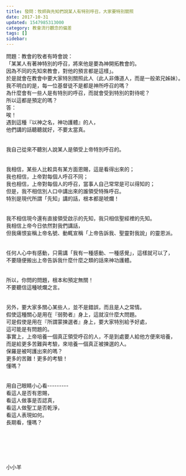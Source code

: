 ```yaml
---
title: 發問：牧師與先知們說某人有特別呼召，大家要特別關照
date: 2017-10-31
updated: 1547985313000
category: 教會流行觀念的偏差
tags: []
sidebar: 
---
```


<p>問題：教會的牧者有時會說：<br/>「某某人有著神特別的呼召，將來他是要為神開拓教會的。<br/>因為不同的先知來教會，對他的預言都是這樣」。<br/>於是就會在教會中要大家特別關照此人（此人非傳道人，而是一般弟兄姊妹）。<br/> 我不明白的是，每一位基督徒不是都是神所呼召的嗎？<br/>為什麼會有一些人是有特別的呼召，而就會受到特別的對待呢？ <br/>所以這都是預定的嗎？<br/><!--more-->答：<br/>唉！<br/>遇到這種『以神之名，神功護體』的人，<br/>他們講的話聽聽就好，不要太當真。<br/> <br/><br/>我自己從來不聽別人說某人是領受上帝特別呼召的。<br/> <br/><br/>我相信，某些人比較具有某方面恩賜，這是看得出來的；<br/>我也相信，上帝對每個人呼召不同；<br/>我也相信，上帝對每個人的呼召，當事人自己常常是可以得知的；<br/>但是，我不相信別人口中講出來的誰領受特殊呼召。<br/>特別是現代所謂「先知」講的話，根本都是唬爛！<br/> <br/><br/>我不相信現今還有直接領受啟示的先知，我只相信聖經裡的先知。<br/>我相信上帝今日依然對我們講話，<br/>但我痛恨妄稱上帝名號、動輒宣稱「上帝告訴我、聖靈對我說」的靈恩派。<br/><br/><br/>任何人心中有感動，只需講「我有一種感動、一種感覺」，這樣就可以了，<br/>不要隨便搬出上帝告訴我什麼什麼之類的話來神功護體。<br/> <br/><br/>所以，你問的問題，根本和預定無關！<br/>不要聽信這種唬爛之言。<br/> <br/><br/>另外，要大家多關心某些人，並不是錯誤，而且是人之常情。<br/>假使這種關心是用在『弱勢者』身上，這就沒什麼大問題。<br/>可是假使是用在『所謂蒙揀選者』身上，要大家特別給予好處，<br/>這可能是有問題的。<br/>事實上，上帝培養一個真正領受呼召的人，不是到處要人給他方便來培養，<br/>而是給更多苦難與考驗，來培養一個真正被揀選的人。<br/>保羅是被呵護出來的嗎？<br/>更多的苦難！更多的考驗！<br/>懂嗎？<br/><br/><br/>用自己眼睛小心看---------<br/>看這人是否有恩賜，<br/>看這人做事是否認真，<br/>看這人做聖工是否乾淨，<br/>看這人表現如何。<br/>長期看，懂嗎？<br/> <br/> <br/><br/><br/><br/><br/>小小羊<br/><br/><br/><br/><br/><br/></p>